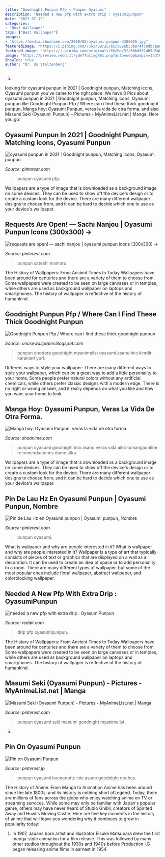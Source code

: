 ```yaml
---
title: "Goodnight Punpun Pfp ~ Punpun Oyasumi"
description: "Needed a new pfp with extra drip : oyasumipunpun"
date: "2022-07-12"
categories:
- "Best Wallpaper"
tags: ["Best Wallpaper"]
images:
- "https://media.shoanime.com/2018/02/oyasumi-punpun-3300925.jpg"
featuredImage: "https://i.pinimg.com/736x/58/26/b5/5826b53b974fc8dbcae963c57345e73f.jpg"
featured_image: "https://i.pinimg.com/originals/66/bd/5f/66bd5f24b5d5482624f3bb6ec076e0eb.jpg"
image: "https://preview.redd.it/yde77diiyg861.png?auto=webp&amp;s=35df088a9e7a37f37f2b8c326c5cb0dc34604669"
ShowToc: true
author: "Dr. Bo Stoltenberg"
---
```



5.

	

		
looking for oyasumi punpun in 2021 | Goodnight punpun, Matching icons, Oyasumi punpun you've came to the right place. We have 8 Pics about oyasumi punpun in 2021 | Goodnight punpun, Matching icons, Oyasumi punpun like Goodnight Punpun Pfp / Where can i find these thick goodnight punpun, Manga hoy: Oyasumi Punpun, veras la vida de otra forma. and also Masumi Seki (Oyasumi Punpun) - Pictures - MyAnimeList.net | Manga. Here you go:
		
    
## Oyasumi Punpun In 2021 | Goodnight Punpun, Matching Icons, Oyasumi Punpun

<img loading=lazy src="https://i.pinimg.com/736x/58/26/b5/5826b53b974fc8dbcae963c57345e73f.jpg" onerror="this.onerror=null;this.src='https://tse1.mm.bing.net/th?id=OIP.XAguKa9bduzQbxINRYwvigHaHa&amp;pid=15.1';" alt="oyasumi punpun in 2021 | Goodnight punpun, Matching icons, Oyasumi punpun">

_Source: pinterest.com_

>punpun oyasumi pfp. 

	

Wallpapers are a type of image that is downloaded as a background image on some devices. They can be used to show off the device's design or to create a custom look for the device. There are many different wallpaper designs to choose from, and it can be hard to decide which one to use as your device's wallpaper.

    
## Requests Are Open! — Sachi Nanjou | Oyasumi Punpun Icons (300x300) →

<img loading=lazy src="https://i.pinimg.com/236x/c4/40/7c/c4407c8ddde2fadd0601b71b6d5eec89.jpg?nii=t" onerror="this.onerror=null;this.src='https://tse2.mm.bing.net/th?id=OIP.JuIWREdfyLNBSFZ8KO-YqAAAAA&amp;pid=15.1';" alt="requests are open! — sachi nanjou | oyasumi punpun icons (300x300) →">

_Source: pinterest.com_

>punpun satoshi mamoru. 

	

The History of Wallpapers: From Ancient Times to Today
Wallpapers have been around for centuries and there are a variety of them to choose from. Some wallpapers were created to be seen on large canvases or in temples, while others are used as background wallpaper on laptops and smartphones. The history of wallpaper is reflective of the history of humankind.

    
## Goodnight Punpun Pfp / Where Can I Find These Thick Goodnight Punpun

<img loading=lazy src="https://myanimelist.net/images/characters/12/333827.jpg" onerror="this.onerror=null;this.src='https://tse2.mm.bing.net/th?id=OIP.tFxLhgpv7sAGNDO0nrHrIwAAAA&amp;pid=15.1';" alt="Goodnight Punpun Pfp / Where can i find these thick goodnight punpun">

_Source: unosewallpaper.blogspot.com_

>punpun onodera goodnight myanimelist oyasumi asano inio kimdir karakteri yurl. 

	

Different ways to style your wallpaper:
There are many different ways to style your wallpaper, which can be a great way to add a little personality to your home. Some people prefer natural colors without any artificial chemicals, while others prefer classic designs with a modern edge. There is no right or wrong answer, and it really depends on what you like and how you want your home to look.

    
## Manga Hoy: Oyasumi Punpun, Veras La Vida De Otra Forma.

<img loading=lazy src="https://media.shoanime.com/2018/02/oyasumi-punpun-3300925.jpg" onerror="this.onerror=null;this.src='https://tse3.mm.bing.net/th?id=OIP.v97jMO-h5-Z_qDofAz1yLAHaFL&amp;pid=15.1';" alt="Manga hoy: Oyasumi Punpun, veras la vida de otra forma.">

_Source: shoanime.com_

>punpun oyasumi goodnight inio asano veras vida aiko tumangaonline recomendaciones domestika. 

	

Wallpapers are a type of image that is downloaded as a background image on some devices. They can be used to show off the device's design or to create a custom look for the device. There are many different wallpaper designs to choose from, and it can be hard to decide which one to use as your device's wallpaper.

    
## Pin De Lau Hz En Oyasumi Punpun | Oyasumi Punpun, Nombre

<img loading=lazy src="https://i.pinimg.com/originals/66/bd/5f/66bd5f24b5d5482624f3bb6ec076e0eb.jpg" onerror="this.onerror=null;this.src='https://tse3.mm.bing.net/th?id=OIP.t_AnsuCnyXRHEDCxjZqwXwHaJ4&amp;pid=15.1';" alt="Pin de Lau Hz en Oyasumi punpun | Oyasumi punpun, Nombre">

_Source: pinterest.com_

>punpun oyasumi. 

	

What is wallpaper and why are people interested in it?
What is wallpaper and why are people interested in it?
Wallpaper is a type of art that typically consists of pieces of text or graphics that are displayed on a wall as a decoration. It can be used to create an idea of space or to add personality to a room. There are many different types of wallpaper, but some of the most popular ones include floral wallpaper, abstract wallpaper, and colorblocking wallpaper.

    
## Needed A New Pfp With Extra Drip : OyasumiPunpun

<img loading=lazy src="https://preview.redd.it/yde77diiyg861.png?auto=webp&amp;s=35df088a9e7a37f37f2b8c326c5cb0dc34604669" onerror="this.onerror=null;this.src='https://tse1.mm.bing.net/th?id=OIP.uW2U4nSD7mDbx2XZLIZz8wHaHa&amp;pid=15.1';" alt="needed a new pfp with extra drip : OyasumiPunpun">

_Source: reddit.com_

>drip pfp oyasumipunpun. 

	

The History of Wallpapers: From Ancient Times to Today
Wallpapers have been around for centuries and there are a variety of them to choose from. Some wallpapers were created to be seen on large canvases or in temples, while others are used as background wallpaper on laptops and smartphones. The history of wallpaper is reflective of the history of humankind.

    
## Masumi Seki (Oyasumi Punpun) - Pictures - MyAnimeList.net | Manga

<img loading=lazy src="https://i.pinimg.com/originals/4c/60/ce/4c60ce32213311580fb2699beeff2a69.jpg" onerror="this.onerror=null;this.src='https://tse4.mm.bing.net/th?id=OIP.jJYxabSfhpMIHM9JuQ3TOQAAAA&amp;pid=15.1';" alt="Masumi Seki (Oyasumi Punpun) - Pictures - MyAnimeList.net | Manga">

_Source: pinterest.com_

>punpun oyasumi seki masumi goodnight myanimelist. 

	

5.

    
## Pin On Oyasumi Punpun

<img loading=lazy src="https://i.pinimg.com/originals/92/a8/82/92a882185d7f2965a52297c59b9bcf0a.jpg" onerror="this.onerror=null;this.src='https://tse1.mm.bing.net/th?id=OIP.CY-YDLqOrXYexx1CdcZePQHaKM&amp;pid=15.1';" alt="Pin on Oyasumi Punpun">

_Source: pinterest.jp_

>punpun oyasumi buonanotte inio asano goodnight noches. 

	

The History of Anime: From Manga to Animation
Anime has been around since the late 1800s, and its history is nothing short ofLegend. Today, there are millions of fans across the globe who enjoy watching anime on TV or streaming services. While some may only be familiar with Japan's popular genre, others may have never heard of Studio Ghibli, creators of Spirited Away and Howl's Moving Castle. Here are five key moments in the history of anime that will leave you wondering why it continues to grow in popularity today:
1) In 1907, Japans born artist and illustrator Eisuke Matsubara drew the first manga-style animation for a film release. This was followed by many other studios throughout the 1930s and 1940s before Production I.G began releasing anime films in earnest in 1954.

